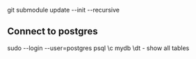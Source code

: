 git submodule update --init --recursive

## Connect to postgres
sudo --login --user=postgres psql
\c mydb
\dt - show all tables
